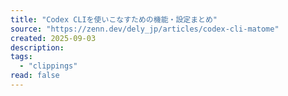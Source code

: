```yaml
---
title: "Codex CLIを使いこなすための機能・設定まとめ"
source: "https://zenn.dev/dely_jp/articles/codex-cli-matome"
created: 2025-09-03
description:
tags:
  - "clippings"
read: false
---
```

